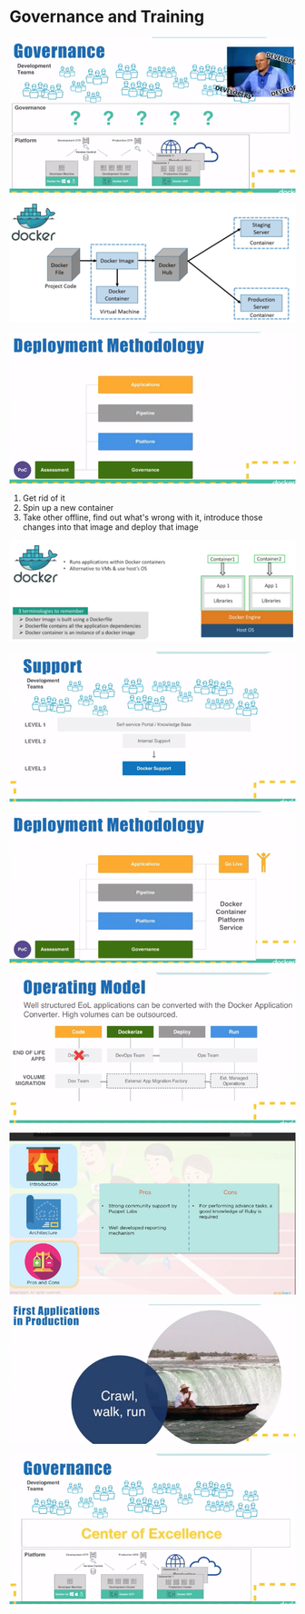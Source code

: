 # Governance and Training



![](../../../../../.gitbook/assets/image%20%2812%29.png)

![](../../../../../.gitbook/assets/image%20%2860%29.png)

![Do NOT patch/troubleshoot containers](../../../../../.gitbook/assets/image%20%28123%29.png)

1. Get rid of it
2. Spin up a new container
3. Take other offline, find out what's wrong with it, introduce those changes into that image and deploy that image

![when add containerization will add a new step](../../../../../.gitbook/assets/image%20%28121%29.png)

![](../../../../../.gitbook/assets/image%20%2849%29.png)

![](../../../../../.gitbook/assets/image%20%28101%29.png)

![](../../../../../.gitbook/assets/image%20%2847%29.png)

![](../../../../../.gitbook/assets/image%20%2837%29.png)

![](../../../../../.gitbook/assets/image%20%28120%29.png)

![](../../../../../.gitbook/assets/image%20%2824%29.png)

